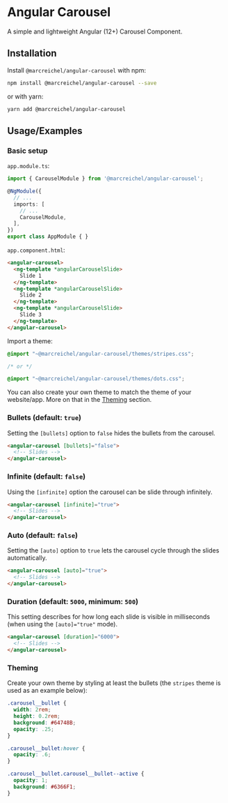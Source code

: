 
# Angular Carousel

A simple and lightweight Angular (12+) Carousel Component.


## Installation

Install `@marcreichel/angular-carousel` with npm:

```bash
npm install @marcreichel/angular-carousel --save
```

or with yarn:

```bash
yarn add @marcreichel/angular-carousel
```

## Usage/Examples

### Basic setup

`app.module.ts`:

```typescript
import { CarouselModule } from '@marcreichel/angular-carousel';

@NgModule({
  // ...
  imports: [
    // ...
    CarouselModule,
  ],
})
export class AppModule { }
```

`app.component.html`:

```html
<angular-carousel>
  <ng-template *angularCarouselSlide>
    Slide 1
  </ng-template>
  <ng-template *angularCarouselSlide>
    Slide 2
  </ng-template>
  <ng-template *angularCarouselSlide>
    Slide 3
  </ng-template>
</angular-carousel>
```

Import a theme:

```scss
@import "~@marcreichel/angular-carousel/themes/stripes.css";

/* or */

@import "~@marcreichel/angular-carousel/themes/dots.css";
```

You can also create your own theme to match the theme of your website/app. More on that in the [Theming](#theming) section.

### Bullets (default: `true`)

Setting the `[bullets]` option to `false` hides the bullets from the carousel.

```html
<angular-carousel [bullets]="false">
  <!-- Slides -->
</angular-carousel>
```

### Infinite (default: `false`)

Using the `[infinite]` option the carousel can be slide through infinitely.

```html
<angular-carousel [infinite]="true">
  <!-- Slides -->
</angular-carousel>
```

### Auto (default: `false`)

Setting the `[auto]` option to `true` lets the carousel cycle through the slides automatically.

```html
<angular-carousel [auto]="true">
  <!-- Slides -->
</angular-carousel>
```

### Duration (default: `5000`, minimum: `500`)

This setting describes for how long each slide is visible in milliseconds (when using the `[auto]="true"` mode).

```html
<angular-carousel [duration]="6000">
  <!-- Slides -->
</angular-carousel>
```

### Theming

Create your own theme by styling at least the bullets (the `stripes` theme is used as an example below):

```css
.carousel__bullet {
  width: 2rem;
  height: 0.2rem;
  background: #64748B;
  opacity: .25;
}

.carousel__bullet:hover {
  opacity: .6;
}

.carousel__bullet.carousel__bullet--active {
  opacity: 1;
  background: #6366F1;
}
```

